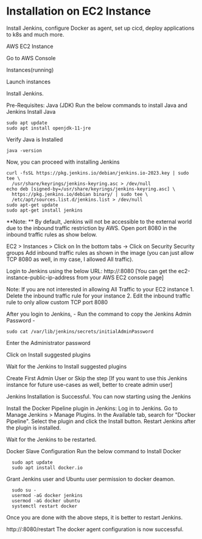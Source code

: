 # Installation on EC2 Instance

Install Jenkins, configure Docker as agent, set up cicd, deploy applications to k8s and much more.

 AWS EC2 Instance

 Go to AWS Console

 Instances(running)

 Launch instances


Install Jenkins.

Pre-Requisites:
 Java (JDK)
Run the below commands to install Java and Jenkins
Install Java

    sudo apt update
    sudo apt install openjdk-11-jre
Verify Java is Installed

    java -version
Now, you can proceed with installing Jenkins

    curl -fsSL https://pkg.jenkins.io/debian/jenkins.io-2023.key | sudo tee \
      /usr/share/keyrings/jenkins-keyring.asc > /dev/null
    echo deb [signed-by=/usr/share/keyrings/jenkins-keyring.asc] \
      https://pkg.jenkins.io/debian binary/ | sudo tee \
      /etc/apt/sources.list.d/jenkins.list > /dev/null
    sudo apt-get update
    sudo apt-get install jenkins
    
**Note: ** By default, Jenkins will not be accessible to the external world due to the inbound traffic restriction by AWS. Open port 8080 in the inbound traffic rules as show below.

EC2 > Instances > Click on
In the bottom tabs -> Click on Security
Security groups
Add inbound traffic rules as shown in the image (you can just allow TCP 8080 as well, in my case, I allowed All traffic).

Login to Jenkins using the below URL:
http://:8080 [You can get the ec2-instance-public-ip-address from your AWS EC2 console page]

Note: If you are not interested in allowing All Traffic to your EC2 instance 1. Delete the inbound traffic rule for your instance 2. Edit the inbound traffic rule to only allow custom TCP port 8080

After you login to Jenkins, - Run the command to copy the Jenkins Admin Password -

    sudo cat /var/lib/jenkins/secrets/initialAdminPassword

Enter the Administrator password



Click on Install suggested plugins


Wait for the Jenkins to Install suggested plugins



Create First Admin User or Skip the step [If you want to use this Jenkins instance for future use-cases as well, better to create admin user]

Jenkins Installation is Successful. You can now starting using the Jenkins



Install the Docker Pipeline plugin in Jenkins:
Log in to Jenkins.
Go to Manage Jenkins > Manage Plugins.
In the Available tab, search for "Docker Pipeline".
Select the plugin and click the Install button.
Restart Jenkins after the plugin is installed.


Wait for the Jenkins to be restarted.

Docker Slave Configuration
Run the below command to Install Docker

      sudo apt update
      sudo apt install docker.io
      
  Grant Jenkins user and Ubuntu user permission to docker deamon.
  
      sudo su - 
      usermod -aG docker jenkins
      usermod -aG docker ubuntu
      systemctl restart docker
      
Once you are done with the above steps, it is better to restart Jenkins.

http://<ec2-instance-public-ip>:8080/restart
The docker agent configuration is now successful.
